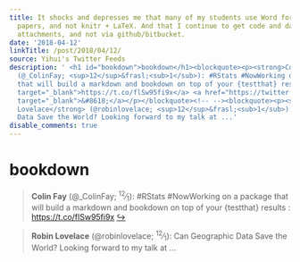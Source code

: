 ```yaml
---
title: It shocks and depresses me that many of my students use Word for writing research
  papers, and not knitr + LaTeX. And that I continue to get code and data as email
  attachments, and not via github/bitbucket.
date: '2018-04-12'
linkTitle: /post/2018/04/12/
source: Yihui's Twitter Feeds
description: ' <h1 id="bookdown">bookdown</h1><blockquote><p><strong>Colin Fay</strong>
  (@_ColinFay; <sup>12</sup>&frasl;<sub>1</sub>): #RStats #NowWorking on a package
  that will build a markdown and bookdown on top of your {testthat} results : <a href="https://t.co/flSw95fi9x"
  target="_blank">https://t.co/flSw95fi9x</a> <a href="https://twitter.com/xieyihui/status/984181049759617025"
  target="_blank">&#8618;</a></p></blockquote><!-- --><blockquote><p><strong>Robin
  Lovelace</strong> (@robinlovelace; <sup>12</sup>&frasl;<sub>1</sub>): Can Geographic
  Data Save the World? Looking forward to my talk at ...'
disable_comments: true
---
```

 <h1 id="bookdown">bookdown</h1><blockquote><p><strong>Colin Fay</strong> (@_ColinFay; <sup>12</sup>&frasl;<sub>1</sub>): #RStats #NowWorking on a package that will build a markdown and bookdown on top of your {testthat} results : <a href="https://t.co/flSw95fi9x" target="_blank">https://t.co/flSw95fi9x</a> <a href="https://twitter.com/xieyihui/status/984181049759617025" target="_blank">&#8618;</a></p></blockquote><!-- --><blockquote><p><strong>Robin Lovelace</strong> (@robinlovelace; <sup>12</sup>&frasl;<sub>1</sub>): Can Geographic Data Save the World? Looking forward to my talk at ...